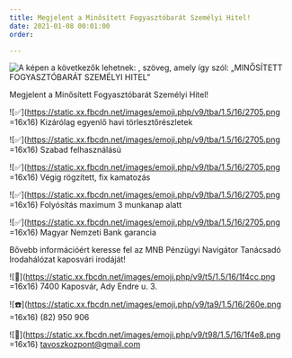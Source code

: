 ```yaml
---
title: Megjelent a Minősített Fogyasztóbarát Személyi Hitel!
date: 2021-01-08 00:01:00
order: 

---
```

![A képen a következők lehetnek: , szöveg, amely így szól: „MINŐSÍTETT FOGYASZTÓBARÁT SZEMÉLYI HITEL”](https://scontent-vie1-1.xx.fbcdn.net/v/t1.0-9/136470040_1128252020940968_6101269915647829828_n.png?_nc_cat=106&ccb=2&_nc_sid=730e14&_nc_ohc=b7Q4O0CjHZoAX8g1oBs&_nc_ht=scontent-vie1-1.xx&oh=70bfb99b5c64736720a5ab292f54ca86&oe=6022D5D9)

Megjelent a Minősített Fogyasztóbarát Személyi Hitel!

![✅](https://static.xx.fbcdn.net/images/emoji.php/v9/tba/1.5/16/2705.png =16x16) Kizárólag egyenlő havi törlesztőrészletek

![✅](https://static.xx.fbcdn.net/images/emoji.php/v9/tba/1.5/16/2705.png =16x16) Szabad felhasználású

![✅](https://static.xx.fbcdn.net/images/emoji.php/v9/tba/1.5/16/2705.png =16x16) Végig rögzített, fix kamatozás

![✅](https://static.xx.fbcdn.net/images/emoji.php/v9/tba/1.5/16/2705.png =16x16) Folyósítás maximum 3 munkanap alatt

![✅](https://static.xx.fbcdn.net/images/emoji.php/v9/tba/1.5/16/2705.png =16x16) Magyar Nemzeti Bank garancia

Bővebb információért keresse fel az MNB Pénzügyi Navigátor Tanácsadó Irodahálózat kaposvári irodáját!

![📌](https://static.xx.fbcdn.net/images/emoji.php/v9/t5/1.5/16/1f4cc.png =16x16) 7400 Kaposvár, Ady Endre u. 3.

![☎️](https://static.xx.fbcdn.net/images/emoji.php/v9/ta9/1.5/16/260e.png =16x16) (82) 950 906

![📨](https://static.xx.fbcdn.net/images/emoji.php/v9/t98/1.5/16/1f4e8.png =16x16) tavoszkozpont@gmail.com